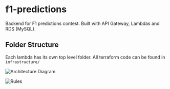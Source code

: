 # f1-predictions
Backend for F1 predictions contest. Built with API Gateway, Lambdas and RDS (MySQL). 

## Folder Structure
Each lambda has its own top level folder. All terraform code can be found in `infrastructure/`

![Architecture Diagram](https://cdn.discordapp.com/attachments/266778102300934145/959276214927896616/BeegYoshi.drawio2.png)

![Rules](https://cdn.discordapp.com/attachments/885923891455860756/953468446534934538/Frame_1.png)
